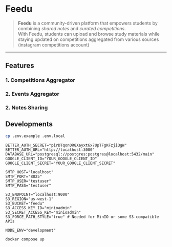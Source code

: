 # Feedu

> **Feedu** is a community-driven platform that empowers students by combining _shared notes_ and _curated competitions_.  
> With Feedu, students can upload and browse study materials while staying updated on competitions aggregated from various sources (instagram competitions account)

---

## Features

### 1. Competitions Aggregator

### 2. Events Aggregator

### 2. Notes Sharing

## Developments

```bash
cp .env.example .env.local
```

```
BETTER_AUTH_SECRET="pirDTqonOR8Xayxt6x7UpTFgKFzjiQgW"
BETTER_AUTH_URL="http://localhost:3000"
DATABASE_URL="postgresql://postgres:postgres@localhost:5432/main"
GOOGLE_CLIENT_ID="YOUR_GOOGLE_CLIENT_ID"
GOOGLE_CLIENT_SECRET="YOUR_GOOGLE_CLIENT_SECRET"

SMTP_HOST="localhost"
SMTP_PORT="8025"
SMTP_USER="testuser"
SMTP_PASS="testuser"

S3_ENDPOINT="localhost:9000"
S3_REGION="us-west-1"
S3_BUCKET="feedu"
S3_ACCESS_KEY_ID="minioadmin"
S3_SECRET_ACCESS_KEY="minioadmin"
S3_FORCE_PATH_STYLE="true" # Needed for MinIO or some S3-compatible APIs

NODE_ENV="development"
```

```bash
docker compose up
```
